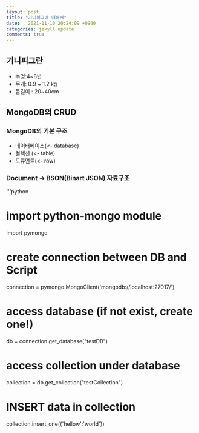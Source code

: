 ```yaml
---
layout: post
title: "기니피그에 대해서"
date:   2021-11-10 20:24:09 +0900
categories: jekyll update
comments: true
---
```


## 기니피그란
- 수명:4~8년
- 무개: 0.9 ~ 1.2 kg
- 몸길이 : 20~40cm
## MongoDB의 CRUD

### MongoDB의 기본 구조

- 데이터베이스(<- database)
- 컬렉션 (<- table)
- 도큐먼트(<- row)

### Document -> BSON(Binart JSON) 자료구조

'''python
# import python-mongo module
import pymongo

# create connection between DB and Script
connection = pymongo.MongoClient('mongodb://localhost:27017/')

# access database (if not exist, create one!)
db = connection.get_database("testDB")

# access collection under database
collection = db.get_collection("testCollection")

# INSERT data in collection
collection.insert_one({'hellow':'world'})
